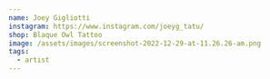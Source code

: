 ```yaml
---
name: Joey Gigliotti
instagram: https://www.instagram.com/joeyg_tatu/
shop: Blaque Owl Tattoo
image: /assets/images/screenshot-2022-12-29-at-11.26.26-am.png
tags:
  - artist
---
```


